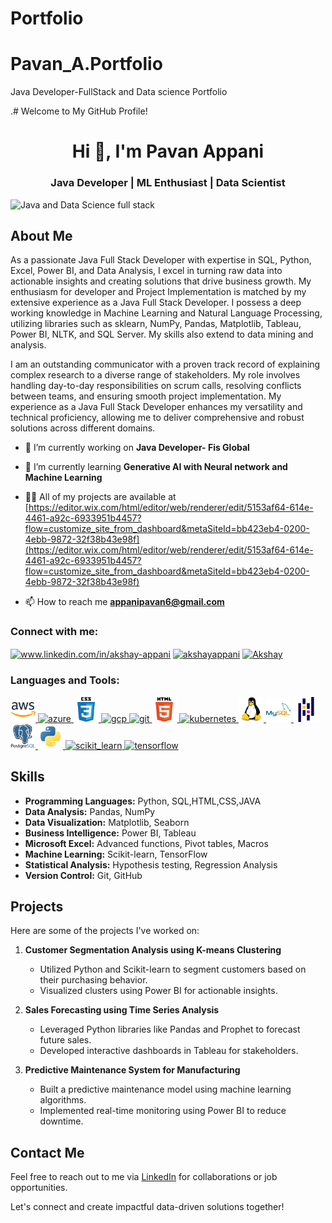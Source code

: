 # Portfolio
# Pavan_A.Portfolio
Java Developer-FullStack and Data science Portfolio

.# Welcome to My GitHub Profile!

<h1 align="center">Hi 👋, I'm Pavan Appani</h1>
<h3 align="center">Java Developer | ML Enthusiast | Data Scientist</h3>

![Java and Data Science full stack](https://wallpaperbat.com/img/416752-the-anatomy-of-sales-decisions-blending-data-science.jpg)

## About Me

As a passionate Java Full Stack Developer with expertise in SQL, Python, Excel, Power BI, and Data Analysis, I excel in turning raw data into actionable insights and creating solutions that drive business growth. My enthusiasm for developer and Project Implementation is matched by my extensive experience as a Java Full Stack Developer. I possess a deep working knowledge in Machine Learning and Natural Language Processing, utilizing libraries such as sklearn, NumPy, Pandas, Matplotlib, Tableau, Power BI, NLTK, and SQL Server. My skills also extend to data mining and analysis.

I am an outstanding communicator with a proven track record of explaining complex research to a diverse range of stakeholders. My role involves handling day-to-day responsibilities on scrum calls, resolving conflicts between teams, and ensuring smooth project implementation. My experience as a Java Full Stack Developer enhances my versatility and technical proficiency, allowing me to deliver comprehensive and robust solutions across different domains.



- 🔭 I’m currently working on **Java Developer- Fis Global**

- 🌱 I’m currently learning **Generative AI with Neural network and Machine Learning**

- 👨‍💻 All of my projects are available at [https://editor.wix.com/html/editor/web/renderer/edit/5153af64-614e-4461-a92c-6933951b4457?flow=customize_site_from_dashboard&metaSiteId=bb423eb4-0200-4ebb-9872-32f38b43e98f](https://editor.wix.com/html/editor/web/renderer/edit/5153af64-614e-4461-a92c-6933951b4457?flow=customize_site_from_dashboard&metaSiteId=bb423eb4-0200-4ebb-9872-32f38b43e98f)

- 📫 How to reach me **appanipavan6@gmail.com**

<h3 align="left">Connect with me:</h3>
<p align="left">
<a href="https://linkedin.com/in/www.linkedin.com/in/pavan_appani" target="blank"><img align="center" src="https://raw.githubusercontent.com/rahuldkjain/github-profile-readme-generator/master/src/images/icons/Social/linked-in-alt.svg" alt="www.linkedin.com/in/akshay-appani" height="30" width="40" /></a>
<a href="https://www.leetcode.com/akshayappani" target="blank"><img align="center" src="https://raw.githubusercontent.com/rahuldkjain/github-profile-readme-generator/master/src/images/icons/Social/leet-code.svg" alt="akshayappani" height="30" width="40" /></a>
<a href="https://discord.gg/Akshay" target="blank"><img align="center" src="https://raw.githubusercontent.com/rahuldkjain/github-profile-readme-generator/master/src/images/icons/Social/discord.svg" alt="Akshay" height="30" width="40" /></a>
</p>

<h3 align="left">Languages and Tools:</h3>
<p align="left"> <a href="https://aws.amazon.com" target="_blank" rel="noreferrer"> <img src="https://raw.githubusercontent.com/devicons/devicon/master/icons/amazonwebservices/amazonwebservices-original-wordmark.svg" alt="aws" width="40" height="40"/> </a> <a href="https://azure.microsoft.com/en-in/" target="_blank" rel="noreferrer"> <img src="https://www.vectorlogo.zone/logos/microsoft_azure/microsoft_azure-icon.svg" alt="azure" width="40" height="40"/> </a> <a href="https://www.w3schools.com/css/" target="_blank" rel="noreferrer"> <img src="https://raw.githubusercontent.com/devicons/devicon/master/icons/css3/css3-original-wordmark.svg" alt="css3" width="40" height="40"/> </a> <a href="https://cloud.google.com" target="_blank" rel="noreferrer"> <img src="https://www.vectorlogo.zone/logos/google_cloud/google_cloud-icon.svg" alt="gcp" width="40" height="40"/> </a> <a href="https://git-scm.com/" target="_blank" rel="noreferrer"> <img src="https://www.vectorlogo.zone/logos/git-scm/git-scm-icon.svg" alt="git" width="40" height="40"/> </a> <a href="https://www.w3.org/html/" target="_blank" rel="noreferrer"> <img src="https://raw.githubusercontent.com/devicons/devicon/master/icons/html5/html5-original-wordmark.svg" alt="html5" width="40" height="40"/> </a> <a href="https://kubernetes.io" target="_blank" rel="noreferrer"> <img src="https://www.vectorlogo.zone/logos/kubernetes/kubernetes-icon.svg" alt="kubernetes" width="40" height="40"/> </a> <a href="https://www.linux.org/" target="_blank" rel="noreferrer"> <img src="https://raw.githubusercontent.com/devicons/devicon/master/icons/linux/linux-original.svg" alt="linux" width="40" height="40"/> </a> <a href="https://www.mysql.com/" target="_blank" rel="noreferrer"> <img src="https://raw.githubusercontent.com/devicons/devicon/master/icons/mysql/mysql-original-wordmark.svg" alt="mysql" width="40" height="40"/> </a> <a href="https://pandas.pydata.org/" target="_blank" rel="noreferrer"> <img src="https://raw.githubusercontent.com/devicons/devicon/2ae2a900d2f041da66e950e4d48052658d850630/icons/pandas/pandas-original.svg" alt="pandas" width="40" height="40"/> </a> <a href="https://www.postgresql.org" target="_blank" rel="noreferrer"> <img src="https://raw.githubusercontent.com/devicons/devicon/master/icons/postgresql/postgresql-original-wordmark.svg" alt="postgresql" width="40" height="40"/> </a> <a href="https://www.python.org" target="_blank" rel="noreferrer"> <img src="https://raw.githubusercontent.com/devicons/devicon/master/icons/python/python-original.svg" alt="python" width="40" height="40"/> </a> <a href="https://scikit-learn.org/" target="_blank" rel="noreferrer"> <img src="https://upload.wikimedia.org/wikipedia/commons/0/05/Scikit_learn_logo_small.svg" alt="scikit_learn" width="40" height="40"/> </a> <a href="https://www.tensorflow.org" target="_blank" rel="noreferrer"> <img src="https://www.vectorlogo.zone/logos/tensorflow/tensorflow-icon.svg" alt="tensorflow" width="40" height="40"/> </a> </p>

## Skills

- **Programming Languages:** Python, SQL,HTML,CSS,JAVA
- **Data Analysis:** Pandas, NumPy
- **Data Visualization:** Matplotlib, Seaborn
- **Business Intelligence:** Power BI, Tableau
- **Microsoft Excel:** Advanced functions, Pivot tables, Macros
- **Machine Learning:** Scikit-learn, TensorFlow
- **Statistical Analysis:** Hypothesis testing, Regression Analysis
- **Version Control:** Git, GitHub

## Projects

Here are some of the projects I've worked on:

1. **Customer Segmentation Analysis using K-means Clustering**
   - Utilized Python and Scikit-learn to segment customers based on their purchasing behavior.
   - Visualized clusters using Power BI for actionable insights.

2. **Sales Forecasting using Time Series Analysis**
   - Leveraged Python libraries like Pandas and Prophet to forecast future sales.
   - Developed interactive dashboards in Tableau for stakeholders.

3. **Predictive Maintenance System for Manufacturing**
   - Built a predictive maintenance model using machine learning algorithms.
   - Implemented real-time monitoring using Power BI to reduce downtime.

## Contact Me

Feel free to reach out to me via [LinkedIn](https://www.linkedin.com/in/your-profile) for collaborations or job opportunities.

Let's connect and create impactful data-driven solutions together!
